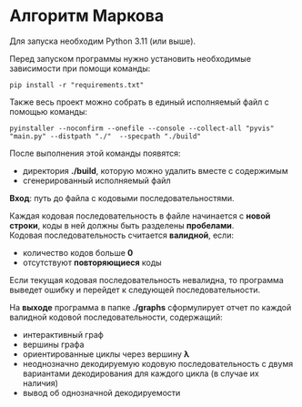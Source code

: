 # Алгоритм Маркова
Для запуска необходим Python 3.11 (или выше).

Перед запуском программы нужно установить необходимые зависимости при помощи команды:
```properties
pip install -r "requirements.txt"
```

Также весь проект можно собрать в единый исполняемый файл с помощью команды:
```properties
pyinstaller --noconfirm --onefile --console --collect-all "pyvis" "main.py" --distpath "./"  --specpath "./build"
```
После выполнения этой команды появятся:
- директория **./build**, которую можно удалить вместе с содержимым
- сгенерированный исполняемый файл

**Вход**: путь до файла с кодовыми последовательностями.

Каждая кодовая последовательность в файле начинается с **новой строки**, коды в ней должны быть разделены **пробелами**.  
Кодовая последовательность считается **валидной**, если:
- количество кодов больше **0**
- отсутствуют **повторяющиеся** коды

Если текущая кодовая последовательность невалидна, то программа выведет ошибку и перейдет к следующей последовательности.

На **выходе** программа в папке **./graphs** сформулирует отчет по каждой валидной кодовой последовательности, содержащий:
- интерактивный граф
- вершины графа
- ориентированные циклы через вершину **λ**
- неоднозначно декодируемую кодовую последовательность с двумя вариантами декодирования для каждого цикла (в случае их наличия)
- вывод об однозначной декодируемости
